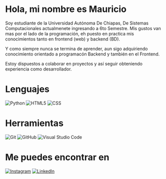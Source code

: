 # Hola, mi nombre es Mauricio 

Soy estudiante de la Universidad Autónoma De Chiapas, De Sistemas Computacionales actualmenete ingresando a 6to Semestre. Mis gustos van mas por el lado de la programación, eh puesto en practica mis conocimientos 
tanto en frontend (web) y backend (BD).

Y como siempre nunca se termina de aprender, aun sigo adquiriendo conocimiento orientado a programacón Backend y también en el Frontend.

Estoy dispuestos a colaborar en proyectos y así seguir obteniendo experiencia como desarrollador. 

# Lenguajes

![Python](https://img.shields.io/badge/python-3670A0?style=for-the-badge&logo=python&logoColor=white)
![HTML5](https://img.shields.io/badge/html5-%23E34F26.svg?style=for-the-badge&logo=html5&logoColor=white)
![CSS](https://img.shields.io/badge/css3-%231572B6.svg?style=for-the-badge&logo=css3&logocolor=white)

# Herramientas

![Git](https://img.shields.io/badge/git-%23F05033.svg?style=for-the-badge&logo=git&logoColor=white)
![GitHub](https://img.shields.io/badge/github-%23121011.svg?style=for-the-badge&logo=github&logoColor=white)
![Visual Studio Code](https://img.shields.io/badge/Visual%20Studio%20Code-0078d7.svg?style=for-the-badge&logo=visual-studio-code&logoColor=black)
# Me puedes encontrar en
[![Instagram](https://img.shields.io/badge/Instagram-@mauricio_lara-E4405F?style=for-the-badge&logo=instagram&logoColor=white&labelColor=101010)](https://www.instagram.com/maur.icio000/profilecard/?igsh=d3c1d3lyZWk2bzhu)
[![LinkedIn](https://img.shields.io/badge/LinkedIn-Mauricio_Lara-0077B5?style=for-the-badge&logo=linkedin&logoColor=white&labelColor=101010)](https://www.linkedin.com/in/sergio-mauricio-rivera-lara-8a7481287/)

<!---
mau12304/mau12304 is a ✨ special ✨ repository because its `README.md` (this file) appears on your GitHub profile.
You can click the Preview link to take a look at your changes.
--->
